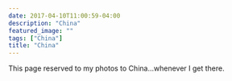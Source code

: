 ```yaml
---
date: 2017-04-10T11:00:59-04:00
description: "China"
featured_image: ""
tags: ["China"]
title: "China"
---
```


This page reserved to my photos to China...whenever I get there.